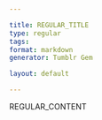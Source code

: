 ```yaml
---

title: REGULAR_TITLE
type: regular
tags: 
format: markdown
generator: Tumblr Gem

layout: default

---
```


REGULAR_CONTENT